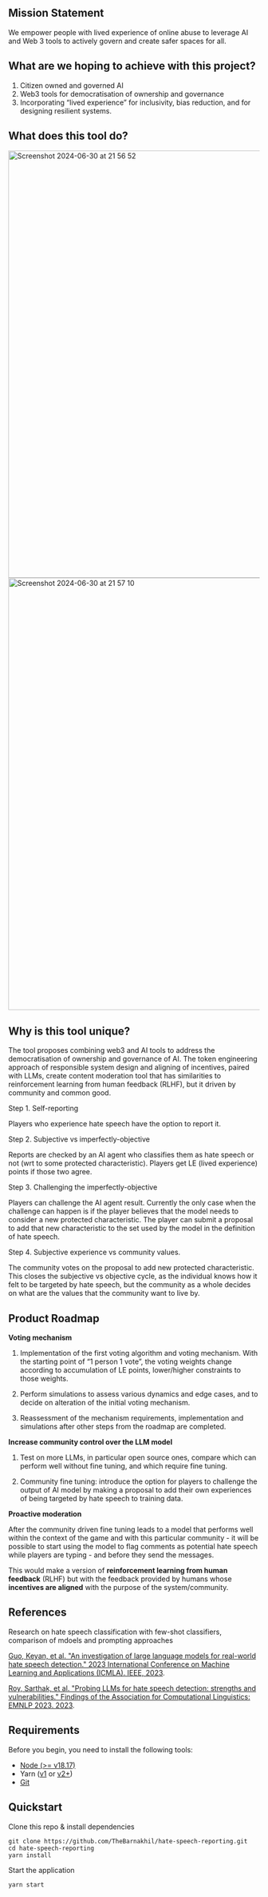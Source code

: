 ## Mission Statement

We empower people with lived experience of online abuse to leverage AI and Web 3 tools to actively govern and create safer spaces for all.

## What are we hoping to achieve with this project?

1. Citizen owned and governed AI
2. Web3 tools for democratisation of ownership and governance
3. Incorporating “lived experience” for inclusivity, bias reduction, and for designing resilient systems.

## What does this tool do?

<img width="855" alt="Screenshot 2024-06-30 at 21 56 52" src="https://github.com/TheBarnakhil/hate-speech-reporting/assets/142992581/c5c19676-36cb-475c-8754-01e8ce4648f0">
<img width="865" alt="Screenshot 2024-06-30 at 21 57 10" src="https://github.com/TheBarnakhil/hate-speech-reporting/assets/142992581/9696ed25-40b3-4fc7-8c62-9859ae0b8949">

## Why is this tool unique?

The tool proposes combining web3 and AI tools to address the democratisation of ownership and governance of AI. The token engineering approach of responsible system design and aligning of incentives, paired with LLMs, create content moderation tool that has similarities to reinforcement learning from human feedback (RLHF), but it driven by community and common good. 

Step 1. Self-reporting

Players who experience hate speech have the option to report it.

Step 2. Subjective vs imperfectly-objective

Reports are checked by an AI agent who classifies them as hate speech or not (wrt to some protected characteristic). Players get LE (lived experience) points if those two agree.

Step 3. Challenging the imperfectly-objective

Players can challenge the AI agent result. Currently the only case when the challenge can happen is if the player believes that the model needs to consider a new protected characteristic. The player can submit a proposal to add that new characteristic to the set used by the model in the definition of hate speech.

Step 4. Subjective experience vs community values.

The community votes on the proposal to add new protected characteristic. This closes the subjective vs objective cycle, as the individual knows how it felt to be targeted by hate speech, but the community as a whole decides on what are the values that the community want to live by.

## Product Roadmap

**Voting mechanism**

1. Implementation of the first voting algorithm and voting mechanism. With the starting point of “1 person 1 vote”, the voting weights change according to accumulation of LE points, lower/higher constraints to those weights.

2. Perform simulations to assess various dynamics and edge cases, and to decide on alteration of the initial voting mechanism.

3. Reassessment of the mechanism requirements, implementation and simulations after other steps from the roadmap are completed.

**Increase community control over the LLM model**

1. Test on more LLMs, in particular open source ones, compare which can perform well without fine tuning, and which require fine tuning.

2. Community fine tuning: introduce the option for players to challenge the output of AI model by making a proposal to add their own experiences of being targeted by hate speech to training data.

**Proactive moderation**

After the community driven fine tuning leads to a model that performs well within the context of the game and with this particular community - it will be possible to start using the model to flag comments as potential hate speech while players are typing - and before they send the messages.

This would make a version of **reinforcement learning from human feedback** (RLHF) but with the feedback provided by humans whose **incentives are aligned** with the purpose of the system/community.

## References

Research on hate speech classification with few-shot classifiers, comparison of mdoels and prompting approaches

[Guo, Keyan, et al. "An investigation of large language models for real-world hate speech detection." 2023 International Conference on Machine Learning and Applications (ICMLA). IEEE, 2023](https://ieeexplore.ieee.org/abstract/document/10459901).

[Roy, Sarthak, et al. "Probing LLMs for hate speech detection: strengths and vulnerabilities." Findings of the Association for Computational Linguistics: EMNLP 2023. 2023](https://aclanthology.org/2023.findings-emnlp.407/).


## Requirements

Before you begin, you need to install the following tools:

- [Node (>= v18.17)](https://nodejs.org/en/download/)
- Yarn ([v1](https://classic.yarnpkg.com/en/docs/install/) or [v2+](https://yarnpkg.com/getting-started/install))
- [Git](https://git-scm.com/downloads)

## Quickstart

Clone this repo & install dependencies

```
git clone https://github.com/TheBarnakhil/hate-speech-reporting.git
cd hate-speech-reporting
yarn install
```

Start the application
```
yarn start

```



